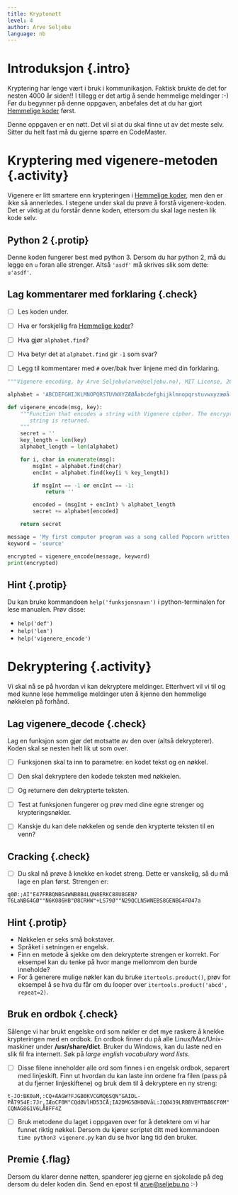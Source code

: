 ```yaml
---
title: Kryptonøtt
level: 4
author: Arve Seljebu
language: nb
---
```


# Introduksjon {.intro}
Kryptering har lenge vært i bruk i kommunikasjon. Faktisk brukte de
det for nesten 4000 år siden!! I tillegg er det artig å sende
hemmelige meldinger :-) Før du begynner på denne oppgaven, anbefales
det at du har gjort [Hemmelige koder] først.

Denne oppgaven er en nøtt. Det vil si at du skal finne ut av det meste selv.
Sitter du helt fast må du gjerne spørre en CodeMaster.


# Kryptering med vigenere-metoden {.activity}
Vigenere er litt smartere enn krypteringen i [Hemmelige koder],
men den er ikke så annerledes. I stegene under skal du prøve å forstå
vigenere-koden. Det er viktig at du forstår denne koden, ettersom du skal lage
nesten lik kode selv.

## Python 2 {.protip}
Denne koden fungerer best med python 3. Dersom du har python 2, må du legge en
`u` foran alle strenger. Altså `'asdf'` må skrives slik som dette: `u'asdf'`.

## Lag kommentarer med forklaring {.check}
- [ ] Les koden under.
- [ ] Hva er forskjellig fra [Hemmelige koder]?
- [ ] Hva gjør `alphabet.find`?
- [ ] Hva betyr det at `alphabet.find` gir `-1` som svar?
- [ ] Legg til kommentarer med `#` over/bak hver linjene med din forklaring.


```python
"""Vigenere encoding, by Arve Seljebu(arve@seljebu.no), MIT License, 2014"""

alphabet = 'ABCDEFGHIJKLMNOPQRSTUVWXYZÆØÅabcdefghijklmnopqrstuvwxyzæøå .,?-_;:+1234567890"'

def vigenere_encode(msg, key):
    """Function that encodes a string with Vigenere cipher. The encrypted
       string is returned.
    """
    secret = ''
    key_length = len(key)
    alphabet_length = len(alphabet)

    for i, char in enumerate(msg):
        msgInt = alphabet.find(char)
        encInt = alphabet.find(key[i % key_length])

        if msgInt == -1 or encInt == -1:
            return ''

        encoded = (msgInt + encInt) % alphabet_length
        secret += alphabet[encoded]

    return secret

message = 'My first computer program was a song called Popcorn written in QBasic. The second computer program I made was a bot made for IRC.'
keyword = 'source'

encrypted = vigenere_encode(message, keyword)
print(encrypted)
```

## Hint {.protip}
Du kan bruke kommandoen `help('funksjonsnavn')` i python-terminalen for lese
manualen. Prøv disse:

- `help('def')`
- `help('len')`
- `help('vigenere_encode')`


# Dekryptering {.activity}

Vi skal nå se på hvordan vi kan dekryptere meldinger. Etterhvert vil
vi til og med kunne lese hemmelige meldinger uten å kjenne den
hemmelige nøkkelen på forhånd.

## Lag vigenere_decode {.check}
Lag en funksjon som gjør det motsatte av den over (altså dekrypterer). Koden skal
se nesten helt lik ut som over.

- [ ] Funksjonen skal ta inn to parametre: en kodet tekst og en nøkkel.
- [ ] Den skal dekryptere den kodede teksten med nøkkelen.
- [ ] Og returnere den dekrypterte teksten.
- [ ] Test at funksjonen fungerer og prøv med dine egne strenger og krypteringsnøkler.
- [ ] Kanskje du kan dele nøkkelen og sende den krypterte teksten til en venn?


## Cracking {.check}
- [ ] Du skal nå prøve å knekke en kodet streng. Dette er vanskelig, så du må lage en
plan først. Strengen er:

`q0Ø:;AI"E47FRBQNBG4WNB8B4LQN8ERKC88U8GEN?T6LaNBG4GØ""N6K086HB"Ø8CRHW"+LS79Ø""N29QCLN5WNEBS8GENBG4FØ47a`

## Hint {.protip}
- Nøkkelen er seks små bokstaver.
- Språket i setningen er engelsk.
- Finn en metode å sjekke om den dekrypterte strengen er korrekt. For eksempel kan du tenke på hvor
  mange mellomrom den burde inneholde?
- For å generere mulige nøkler kan du bruke `itertools.product()`, prøv for eksempel å se hva du får om du looper over `itertools.product('abcd', repeat=2)`.

## Bruk en ordbok {.check}
Sålenge vi har brukt engelske ord som nøkler er det mye raskere å knekke
krypteringen med en ordbok. En ordbok finner du på alle Linux/Mac/Unix-maskiner
under **/usr/share/dict**. Bruker du Windows, kan du laste ned en slik fil fra
internett. Søk på *large english vocabulary word lists*.

- [ ] Disse filene inneholder alle ord som finnes i en engelsk ordbok, separert med linjeskift. Finn ut hvordan du kan laste inn ordene fra filen (pass på at du fjerner linjeskiftene) og bruk dem til å dekryptere en ny streng:

`t-JO:BK0aM,:CQ+ÆAGW?FJGB0KVCGMQ6SQN"GAIDL-PÅ7954E:7Jr,IÆoCF0M"CQdØVlHD53CÅ;IA2DMG5ØHDØVåL:JQØ439LRBBVEMTBÆ6CF0M"CQNAG8G1V6LÅ8FF4Z`

- [ ] Bruk metodene du laget i oppgaven over for å detektere om vi har funnet riktig
nøkkel. Dersom du kjører scriptet ditt med kommandoen `time python3 vigenere.py`
kan du se hvor lang tid den bruker.


## Premie {.flag}
Dersom du klarer denne nøtten, spanderer jeg gjerne en sjokolade på deg dersom
du deler koden din. Send en epost til arve@seljebu.no :-)


[Hemmelige koder]: ../hemmelige_koder/hemmelige_koder.html
